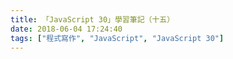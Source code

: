 ```yaml
---
title: 「JavaScript 30」學習筆記（十五）
date: 2018-06-04 17:24:40
tags: ["程式寫作", "JavaScript", "JavaScript 30"]
---
```

